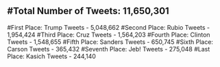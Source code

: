 #Total Number of Tweets: 11,650,301 
---
#First Place: Trump Tweets - 5,048,662
#Second Place: Rubio Tweets - 1,954,424
#Third Place: Cruz Tweets - 1,564,203
#Fourth Place: Clinton Tweets - 1,548,655
#Fifth Place: Sanders Tweets - 650,745
#Sixth Place: Carson Tweets - 365,432
#Seventh Place: Jeb! Tweets - 275,048
#Last Place: Kasich Tweets - 244,140
